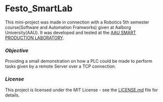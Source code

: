 # Festo_SmartLab
This mini-project was made in connection with a Robotics 5th semester course(Software and Automation Framworks) given at Aalborg University(AAU). It was developed and tested at the [AAU SMART PRODUCTION LABORATORY](https://www.smartproduction.aau.dk/Laboratory/).  

### *Objective*
Providing a small demonstration on how a PLC could be made to perform tasks given by a remote Server over a TCP connection.

### *License* 
This project is licensed under the MIT License - see the [LICENSE.md](https://github.com/Svendsen92/Festo_SmartLab/blob/master/LICENSE.md) file for details.
